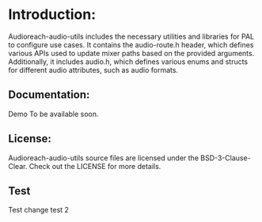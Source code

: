 # Introduction:

Audioreach-audio-utils includes the necessary utilities and libraries for PAL to configure use cases. It contains the audio-route.h header, which defines various APIs used to update mixer paths based on the provided arguments. Additionally, it includes audio.h, which defines various enums and structs for different audio attributes, such as audio formats.

## Documentation:

Demo To be available soon.

## License:

Audioreach-audio-utils source files are licensed under the BSD-3-Clause-Clear. Check out the LICENSE for more details.

## Test
Test change
test 2
